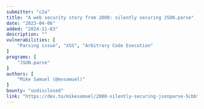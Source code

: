 ```yaml
---
submitter: "c2a"
title: "A web security story from 2008: silently securing JSON.parse"
date: "2023-04-06"
added: "2024-11-03"
description: ""
vulnerabilities: [
    "Parsing issue", "XSS", "Arbitrary Code Execution"
]
programs: [
    "JSON.parse"
]
authors: [
    "Mike Samuel (@mvsamuel)"
]
bounty: "undisclosed"
link: "https://dev.to/mikesamuel/2008-silently-securing-jsonparse-5cbb"
---
```




